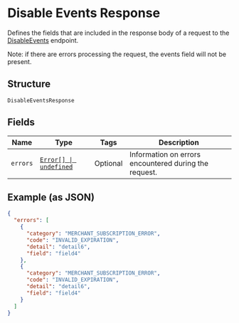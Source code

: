 <!-- Optimized: 2025-10-06 -->
<!-- RPM: 1.6.2.1.1.6.2.1_disable-events-response_20251006 -->
<!-- Session: E2E RPM DNA Application -->
<!-- AOM: RND (Reggie & Dro) -->
<!-- COI: TECHNOLOGY -->
<!-- RPM: HIGH -->
<!-- ACTION: BUILD -->

# Disable Events Response

Defines the fields that are included in the response body of
a request to the [DisableEvents](../../doc/api/events.md#disable-events) endpoint.

Note: if there are errors processing the request, the events field will not be
present.

## Structure

`DisableEventsResponse`

## Fields

| Name | Type | Tags | Description |
|  --- | --- | --- | --- |
| `errors` | [`Error[] \| undefined`](../../doc/models/error.md) | Optional | Information on errors encountered during the request. |

## Example (as JSON)

```json
{
  "errors": [
    {
      "category": "MERCHANT_SUBSCRIPTION_ERROR",
      "code": "INVALID_EXPIRATION",
      "detail": "detail6",
      "field": "field4"
    },
    {
      "category": "MERCHANT_SUBSCRIPTION_ERROR",
      "code": "INVALID_EXPIRATION",
      "detail": "detail6",
      "field": "field4"
    }
  ]
}
```
